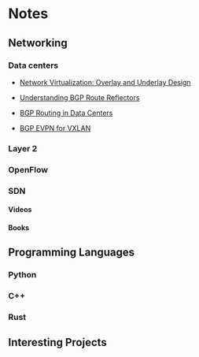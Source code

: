 # Notes

## Networking

### Data centers

* [Network Virtualization: Overlay and Underlay Design](http://www.nuagenetworks.net/blog/network-virtualization-overlay-and-underlay-design/)

* [Understanding BGP Route Reflectors](https://www.juniper.net/documentation/en_US/junos/topics/concept/routing-protocol-bgp-security-route-reflector-understanding.html)

* [BGP Routing in Data Centers](https://tools.ietf.org/html/rfc7938)

* [BGP EVPN for VXLAN](https://cumulusnetworks.com/learn/web-scale-networking-resources/white-papers/bgp-evpn-vxlan)

### Layer 2
### OpenFlow
### SDN

#### Videos
#### Books

## Programming Languages

### Python
### C++
### Rust

## Interesting Projects

